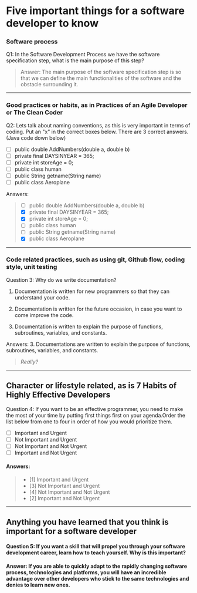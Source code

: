 # Five important things for a software developer to know

### Software process
Q1: In the Software Development Process we have the software specification step, what is the main purpose of this step?

> Answer: The main purpose of the software specification step is so that we can define the main functionalities of the software and the obstacle surrounding it.
---

### Good practices or habits, as in Practices of an Agile Developer or The Clean Coder
Q2: Lets talk about naming conventions, as this is very important in terms of coding. Put an "x" in the correct boxes below. There are 3 correct answers. (Java code down below)

- [ ] public double AddNumbers(double a, double b)
- [ ] private final DAYSINYEAR = 365;
- [ ] private int storeAge = 0;
- [ ] public class human
- [ ] public String getname(String name)
- [ ] public class Aeroplane

Answers:
> - [ ] public double AddNumbers(double a, double b)
> - [x] private final DAYSINYEAR = 365;
> - [x] private int storeAge = 0;
> - [ ] public class human
> - [ ] public String getname(String name)
> - [x] public class Aeroplane
---

### Code related practices, such as using git, Github flow, coding style, unit testing

Question 3: Why do we write documentation?

1. Documentation is written for new programmers so that they can understand your code.

2. Documentation is written for the future occasion, in case you want to come improve the code.

3. Documentation is written to explain the purpose of functions, subroutines, variables, and constants.

Answers: 3. Documentations are written to explain the purpose of functions, subroutines, variables, and constants.
> *Really?*

---

## Character or lifestyle related, as is 7 Habits of Highly Effective Developers
Question 4: If you want to be an effective programmer, you need to make the most of your time by putting first things first on your agenda.Order the list below from one to four in order of how you would prioritize them.

- [ ] Important and Urgent
- [ ] Not Important and Urgent
- [ ] Not Important and Not Urgent
- [ ] Important and Not Urgent

#### Answers: 

> - [1] Important and Urgent
> - [3] Not Important and Urgent
> - [4] Not Important and Not Urgent
> - [2] Important and Not Urgent

---

## Anything you have learned that you think is important for a software developer
#### Question 5: If you want a skill that will propel you through your software development career, learn how to teach yourself. Why is this important?

#### Answer: If you are able to quickly adapt to the rapidly changing software process, technologies and platforms, you will have an incredible advantage over other developers who stick to the same technologies and denies to learn new ones.
